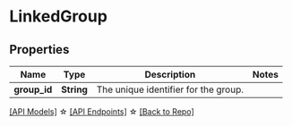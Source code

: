 # LinkedGroup

## Properties

Name | Type | Description | Notes
------------ | ------------- | ------------- | -------------
**group_id** | **String** | The unique identifier for the group. | 

[[API Models]](./README.md#documentation-for-models) ☆ [[API Endpoints]](./README.md#documentation-for-api-endpoints) ☆ [[Back to Repo]](./README.md)


